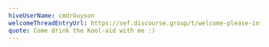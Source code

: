 ```yaml
---
hiveUserName: cmdrGuyson
welcomeThreadEntryUrl: https://sef.discourse.group/t/welcome-please-introduce-yourself/7/64?u=cmdrguyson
quote: Come drink the Kool-aid with me :)
---
```

